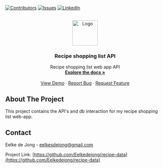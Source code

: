 <!-- PROJECT SHIELDS -->
<!--
*** I'm using markdown "reference style" links for readability.
*** Reference links are enclosed in brackets [ ] instead of parentheses ( ).
*** See the bottom of this document for the declaration of the reference variables
*** for contributors-url, forks-url, etc. This is an optional, concise syntax you may use.
*** https://www.markdownguide.org/basic-syntax/#reference-style-links
-->
[![Contributors][contributors-shield]][contributors-url]
[![Issues][issues-shield]][issues-url]
[![LinkedIn][linkedin-shield]][linkedin-url]



<!-- PROJECT LOGO -->
<br />
<div align="center">
  <a href="https://github.com/Eelkedejong/recipe-data">
    <img src="images/logo.png" alt="Logo" width="80" height="80">
  </a>

<h3 align="center">Recipe shopping list API</h3>

  <p align="center">
    Recipe shopping list web app API
    <br />
    <a href="https://github.com/Eelkedejong/recipe-data/"><strong>Explore the docs »</strong></a>
    <br />
    <br />
    <a href="https://github.com/Eelkedejong/recipe-data/">View Demo</a>
    ·
    <a href="https://github.com/Eelkedejong/recipe-data/issues">Report Bug</a>
    ·
    <a href="https://github.com/Eelkedejong/recipe-data/issues">Request Feature</a>
  </p>
</div>



<!-- ABOUT THE PROJECT -->
## About The Project

This project contains the API's and db interaction for my recipe shopping list web-app.


<!-- CONTACT -->
## Contact

Eelke de Jong - eelkesdejong@gmail.com

Project Link: [https://github.com/Eelkedejong/recipe-data](https://github.com/Eelkedejong/recipe-data)


<!-- MARKDOWN LINKS & IMAGES -->
<!-- https://www.markdownguide.org/basic-syntax/#reference-style-links -->
[contributors-shield]: https://img.shields.io/github/contributors/github_username/repo_name.svg?style=for-the-badge
[contributors-url]: https://github.com/Eelkedejong/
[issues-shield]: https://img.shields.io/github/issues/github_username/repo_name.svg?style=for-the-badge
[issues-url]: https://github.com/Eelkedejong/recipe-data/issues
[linkedin-shield]: https://img.shields.io/badge/-LinkedIn-black.svg?style=for-the-badge&logo=linkedin&colorB=555
[linkedin-url]: https://www.linkedin.com/in/eelke-de-jong/
[product-screenshot]: images/screenshot.png
[React.js]: https://img.shields.io/badge/React-20232A?style=for-the-badge&logo=react&logoColor=61DAFB
[React-url]: https://reactjs.org/
